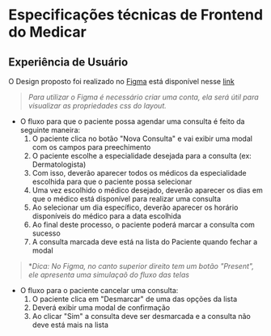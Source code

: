 # Especificações técnicas de Frontend do Medicar #

## Experiência de Usuário ##
O Design proposto foi realizado no [Figma](https://www.figma.com/) está disponível nesse [link](https://www.figma.com/file/kJIvTRUJtKin3PFthaGXnj/Desafio-Full-Stack-Intmed?node-id=0%3A1) 
> _Para utilizar o Figma é necessário criar uma conta, ela será útil para visualizar as propriedades css do layout._
  - O fluxo para que o paciente possa agendar uma consulta é feito da seguinte maneira:
    1. O paciente clica no botão "Nova Consulta" e vai exibir uma modal com os campos para preechimento
    2. O paciente escolhe a especialidade desejada para a consulta (ex: Dermatologista)
    3. Com isso, deverão aparecer todos os médicos da especialidade escolhida para que o paciente possa selecionar
    4. Uma vez escolhido o médico desejado, deverão aparecer os dias em que o médico está disponível para realizar uma consulta
    5. Ao selecionar um dia específico, deverão aparecer os horário disponíveis do médico para a data escolhida
    6. Ao final deste processo, o paciente poderá marcar a consulta com sucesso
    7. A consulta marcada deve está na lista do Paciente quando fechar a modal
> *_Dica: No Figma, no canto superior direito tem um botão "Present", ele apresenta uma simulaçaõ do fluxo das telas_

 - O fluxo para o paciente cancelar uma consulta:
    1. O paciente clica em "Desmarcar" de uma das opções da lista
    2. Deverá exibir uma modal de confirmação
    3. Ao clicar "Sim" a consulta deve ser desmarcada e a consulta não deve está mais na lista


